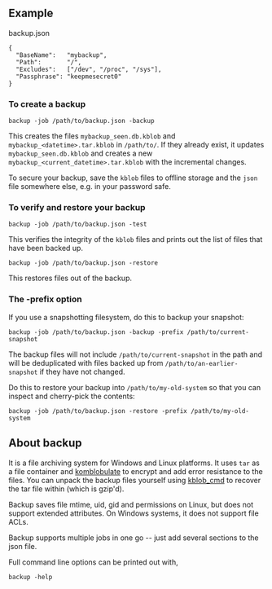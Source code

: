 ## Example

backup.json
```
{
  "BaseName":   "mybackup",
  "Path":       "/",
  "Excludes":   ["/dev", "/proc", "/sys"],
  "Passphrase": "keepmesecret0"
}
```

### To create a backup

```
backup -job /path/to/backup.json -backup
```

This creates the files `mybackup_seen.db.kblob` and `mybackup_<datetime>.tar.kblob` in `/path/to/`.  If they already exist, it updates `mybackup_seen.db.kblob` and creates a new `mybackup_<current_datetime>.tar.kblob` with the incremental changes.

To secure your backup, save the `kblob` files to offline storage and the `json` file somewhere else, e.g. in your password safe.

### To verify and restore your backup

```
backup -job /path/to/backup.json -test
```

This verifies the integrity of the `kblob` files and prints out the list of files that have been backed up.

```
backup -job /path/to/backup.json -restore
```

This restores files out of the backup.

### The -prefix option

If you use a snapshotting filesystem, do this to backup your snapshot:

```
backup -job /path/to/backup.json -backup -prefix /path/to/current-snapshot
```

The backup files will not include `/path/to/current-snapshot` in the path and will be deduplicated with files backed up from `/path/to/an-earlier-snapshot` if they have not changed.

Do this to restore your backup into `/path/to/my-old-system` so that you can inspect and cherry-pick the contents:

```
backup -job /path/to/backup.json -restore -prefix /path/to/my-old-system
```

## About backup

It is a file archiving system for Windows and Linux platforms.  It uses `tar` as a file container and [komblobulate](https://github.com/kaiekkrin/komblobulate) to encrypt and add error resistance to the files.  You can unpack the backup files yourself using [kblob_cmd](https://github.com/kaiekkrin/kblob_cmd) to recover the tar file within (which is gzip'd).

Backup saves file mtime, uid, gid and permissions on Linux, but does not support extended attributes.  On Windows systems, it does not support file ACLs.

Backup supports multiple jobs in one go -- just add several sections to the json file.

Full command line options can be printed out with,

```
backup -help
```


